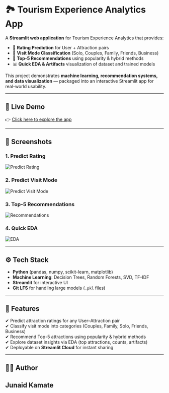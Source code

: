 # 🏞️ Tourism Experience Analytics App  

A **Streamlit web application** for Tourism Experience Analytics that provides:  
- 🎯 **Rating Prediction** for User + Attraction pairs  
- 🚉 **Visit Mode Classification** (Solo, Couples, Family, Friends, Business)  
- 🤖 **Top-5 Recommendations** using popularity & hybrid methods  
- 📊 **Quick EDA & Artifacts** visualization of dataset and trained models  

This project demonstrates **machine learning, recommendation systems, and data visualization** — packaged into an interactive Streamlit app for real-world usability.  

---

## 🚀 Live Demo  
👉 [Click here to explore the app](https://tourism-experience-analytics-app-gzxpacfbcgkafg7sjczzz.streamlit.app/)  

---

## 📸 Screenshots  

### 1. Predict Rating  
![Predict Rating](docs/screenshots/predict_rating.png)  

### 2. Predict Visit Mode  
![Predict Visit Mode](docs/screenshots/predict_visitmode.png)  

### 3. Top-5 Recommendations  
![Recommendations](docs/screenshots/recommendations.png)  

### 4. Quick EDA  
![EDA](docs/screenshots/eda.png)  

---

## ⚙️ Tech Stack  

- **Python** (pandas, numpy, scikit-learn, matplotlib)  
- **Machine Learning**: Decision Trees, Random Forests, SVD, TF-IDF  
- **Streamlit** for interactive UI  
- **Git LFS** for handling large models (`.pkl` files)  

---

## 🧪 Features  

✔ Predict attraction ratings for any User–Attraction pair  
✔ Classify visit mode into categories (Couples, Family, Solo, Friends, Business)  
✔ Recommend Top-5 attractions using popularity & hybrid methods  
✔ Explore dataset insights via EDA (top attractions, counts, artifacts)  
✔ Deployable on **Streamlit Cloud** for instant sharing  

---

## 👨‍💻 Author
## Junaid Kamate
